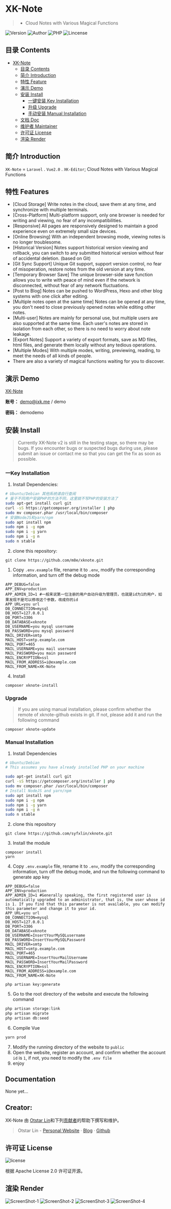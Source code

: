 # XK-Note

> - Cloud Notes with Various Magical Functions

![Version](https://img.shields.io/github/release/syfxlin/xknote.svg?label=Version&style=flat-square) ![Author](https://img.shields.io/badge/Author-Otstar%20Lin-blue.svg?style=flat-square) ![PHP](https://img.shields.io/badge/php-7.0%2B-green.svg?style=flat-square) ![Lincense](https://img.shields.io/github/license/syfxlin/xknote.svg?style=flat-square)

## 目录 Contents

- [XK-Note](#xk-note)
  - [目录 Contents](#%e7%9b%ae%e5%bd%95-contents)
  - [简介 Introduction](#%e7%ae%80%e4%bb%8b-introduction)
  - [特性 Feature](#%e7%89%b9%e6%80%a7-feature)
  - [演示 Demo](#%e6%bc%94%e7%a4%ba-demo)
  - [安装 Install](#%e5%ae%89%e8%a3%85-install)
    - [一键安装 Key Installation](#%e4%b8%80%e9%94%ae%e5%ae%89%e8%a3%85)
    - [升级 Upgrade](#%e5%8d%87%e7%ba%a7)
    - [手动安装 Manual Installation](#%e6%89%8b%e5%8a%a8%e5%ae%89%e8%a3%85)
  - [文档 Doc](#%e6%96%87%e6%a1%a3-doc)
  - [维护者 Maintainer](#%e7%bb%b4%e6%8a%a4%e8%80%85-maintainer)
  - [许可证 License](#%e8%ae%b8%e5%8f%af%e8%af%81-license)
  - [渲染 Render](#%e6%b8%b2%e6%9f%93-render)

## 简介 Introduction

`XK-Note` = `Laravel` . `Vue2.0` . `XK-Editor`;
Cloud Notes with Various Magical Functions

## 特性 Features

- [Cloud Storage] Write notes in the cloud, save them at any time, and synchronize with multiple terminals.
- [Cross-Platform] Multi-platform support, only one browser is needed for writing and viewing, no fear of any incompatibilities.
- [Responsive] All pages are responsively designed to maintain a good experience even on extremely small size devices.
- [Online Browsing] With an independent browsing mode, viewing notes is no longer troublesome.
- [Historical Version] Notes support historical version viewing and rollback, you can switch to any submitted historical version without fear of accidental deletion. (based on Git)
- [Git Sync Support] Unique Git support, support version control, no fear of misoperation, restore notes from the old version at any time.
- [Temporary Browser Save] The unique browser-side save function allows you to write with peace of mind even if the network is disconnected, without fear of any network fluctuations.
- [Post to Blog] Notes can be pushed to WordPress, Hexo and other blog systems with one click after editing.
- [Multiple notes open at the same time] Notes can be opened at any time, you don't need to close previously opened notes while editing other notes.
- [Multi-user] Notes are mainly for personal use, but multiple users are also supported at the same time. Each user's notes are stored in isolation from each other, so there is no need to worry about note leakage.
- [Export Notes] Support a variety of export formats, save as MD files, html files, and generate them locally without any tedious operations.
- [Multiple Modes] With multiple modes, writing, previewing, reading, to meet the needs of all kinds of people.
- There are also a variety of magical functions waiting for you to discover.

## 演示 Demo
[XK-Note](https://note.ixk.me)

**账号：** demo@ixk.me / demo

**密码：** demodemo

## 安装 Install

> Currently XK-Note v2 is still in the testing stage, so there may be bugs. If you encounter bugs or suspected bugs during use, please submit an issue or contact me so that you can get the fix as soon as possible.

### 一Key Installation

1. Install Dependencies:
```bash
# Ubuntu/Debian 其他系统请自行查阅
# 鉴于不同用户安装PHP的方法不同，这里就不写PHP的安装方法了
sudo apt-get install curl git
curl -sS https://getcomposer.org/installer | php
sudo mv composer.phar /usr/local/bin/composer
# 安装NodeJS和yarn/npm
sudo apt install npm
sudo npm i -g npm
sudo npm i -g yarn
sudo npm i -g n
sudo n stable
```
2. clone this repository:
```
git clone https://github.com/m8e/xknote.git
```
1. Copy `.env.example` file, rename it to `.env`, modify the corresponding information, and turn off the debug mode
```
APP_DEBUG=false
APP_ENV=production
APP_ADMIN_ID=1 #一般来说第一位注册的用户自动升级为管理员，也就是id为1的用户，如果发现不是可以修改这个参数，改成你的id
APP_URL=you url
DB_CONNECTION=mysql
DB_HOST=127.0.0.1
DB_PORT=3306
DB_DATABASE=xknote
DB_USERNAME=you mysql username
DB_PASSWORD=you mysql password
MAIL_DRIVER=smtp
MAIL_HOST=smtp.example.com
MAIL_PORT=465
MAIL_USERNAME=you mail username
MAIL_PASSWORD=you main password
MAIL_ENCRYPTION=ssl
MAIL_FROM_ADDRESS=i@example.com
MAIL_FROM_NAME=XK-Note
```
4. Install
```
composer xknote-install
```

### Upgrade

> If you are using manual installation, please confirm whether the remote of xknote-github exists in git. 
> If not, please add it and run the following command

```
composer xknote-update
```

### Manual Installation

1. Install Dependencies
```bash
# Ubuntu/Debian 
# This assumes you have already installed PHP on your machine

sudo apt-get install curl git
curl -sS https://getcomposer.org/installer | php
sudo mv composer.phar /usr/local/bin/composer
# Install NodeJS and yarn/npm
sudo apt install npm
sudo npm i -g npm
sudo npm i -g yarn
sudo npm i -g n
sudo n stable
```
2. clone this repository
```
git clone https://github.com/syfxlin/xknote.git
```
3. Install the module
```
composer install
yarn
```
4. Copy `.env.example` file, rename it to `.env`, modify the corresponding information, turn off the debug mode, and run the following command to generate app key
```
APP_DEBUG=false
APP_ENV=production
APP_ADMIN_ID=1 #Generally speaking, the first registered user is automatically upgraded to an administrator, that is, the user whose id is 1. If you find that this parameter is not available, you can modify this parameter and change it to your id.
APP_URL=you url
DB_CONNECTION=mysql
DB_HOST=127.0.0.1
DB_PORT=3306
DB_DATABASE=xknote
DB_USERNAME=InsertYourMySQLusername
DB_PASSWORD=InsertYourMySQLPassword
MAIL_DRIVER=smtp
MAIL_HOST=smtp.example.com
MAIL_PORT=465
MAIL_USERNAME=InsertYourMailUsername
MAIL_PASSWORD=InsertYourMailPassword
MAIL_ENCRYPTION=ssl
MAIL_FROM_ADDRESS=i@example.com
MAIL_FROM_NAME=XK-Note
```
```
php artisan key:generate
```
5. Go to the root directory of the website and execute the following command
```bash
php artisan storage:link
php artisan migrate
php artisan db:seed
```
6. Compile Vue
```bash
yarn prod
```
7. Modify the running directory of the website to `public`
8. Open the website, register an account, and confirm whether the account `id` is `1`, if not, you need to modify the `.env file`
9. enjoy

## Documentation

None yet...

## Creator: 

XK-Note 由 [Otstar Lin](https://ixk.me/)和下列[贡献者](https://github.com/syfxlin/xknote/graphs/contributors)的帮助下撰写和维护。

> Otstar Lin - [Personal Website](https://ixk.me/) · [Blog](https://blog.ixk.me/) · [Github](https://github.com/syfxlin)

## 许可证 License

![license](https://img.shields.io/github/license/syfxlin/xknote.svg?style=flat-square)

根据 Apache License 2.0 许可证开源。

## 渲染 Render

![ScreenShot-1](https://raw.githubusercontent.com/m8e/xknote/master/screenshot-1.png)
![ScreenShot-2](https://raw.githubusercontent.com/m8e/xknote/master/screenshot-2.png)
![ScreenShot-3](https://raw.githubusercontent.com/m8e/xknote/master/screenshot-3.png)
![ScreenShot-4](https://raw.githubusercontent.com/m8e/xknote/master/screenshot-4.png)

